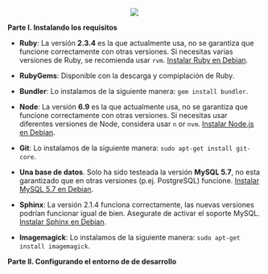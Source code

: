 <p align="center">
  <img src="https://irp-cdn.multiscreensite.com/b3c540b6/dms3rep/multi/tablet/Sharetribe-1279x226.Logo.no-margin.png">
</p>

**Parte I. Instalando los requisitos**

* **Ruby**: La versión **2.3.4** es la que actualmente usa, no se garantiza que funcione correctamente con otras versiones. Si necesitas varias versiones de Ruby, se recomienda usar `rvm`. [Instalar Ruby en Debian](https://fermarval.github.io/Instalar-Ruby-en-Debian-Stretch/).

* **RubyGems**: Disponible con la descarga y compiplación de Ruby.

* **Bundler**: Lo instalamos de la siguiente manera: `gem install bundler`.

* **Node**: La versión **6.9** es la que actualmente usa, no se garantiza que funcione correctamente con otras versiones. Si necesitas usar diferentes versiones de Node, considera usar `n` or `nvm`. [Instalar Node.js en Debian](https://fermarval.github.io/Instalar-Node.js-en-Debian-Stretch/).

* **Git**: Lo instalamos de la siguiente manera: `sudo apt-get install git-core`.

* **Una base de datos**. Solo ha sido testeada la versión **MySQL 5.7**, no esta garantizado que en otras versiones (p.ej. PostgreSQL) funcione. [Instalar MySQL 5.7 en Debian]().

* **Sphinx**: La versión 2.1.4 funciona correctamente, las nuevas versiones podrían funcionar igual de bien. Asegurate de activar el soporte MySQL. [Instalar Sphinx en Debian]().

* **Imagemagick**: Lo instalamos de la siguiente manera: `sudo apt-get install imagemagick`.

**Parte II. Configurando el entorno de de desarrollo**
